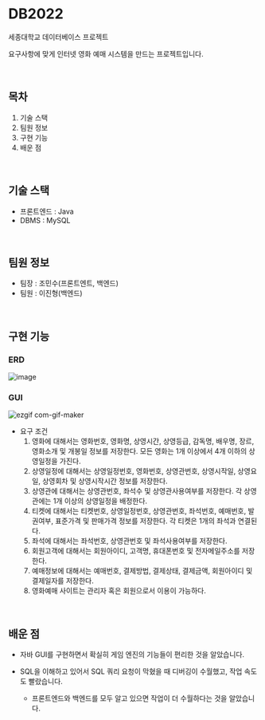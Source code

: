 # DB2022
  세종대학교 데이터베이스 프로젝트
  
  요구사항에 맞게 인터넷 영화 예매 시스템을 만드는 프로젝트입니다.

  <br/>
  
## 목차
  1. 기술 스택
  2. 팀원 정보
  2. 구현 기능
  4. 배운 점
  
  <br/>
  
## 기술 스택
  - 프론트엔드 : Java
  - DBMS : MySQL

  <br/>
  
## 팀원 정보
  - 팀장 : 조민수(프론트엔트, 백엔드)
  - 팀원 : 이진형(백엔드)
  
  <br/>
  
## 구현 기능
### ERD
![image](https://user-images.githubusercontent.com/40791869/215787336-358d0c85-270d-494a-96f4-64f65df247e7.png)


### GUI
![ezgif com-gif-maker](https://user-images.githubusercontent.com/40791869/215779827-437e57bc-12e8-4967-a491-bd722df6dca1.gif)
    
  - 요구 조건
    1. 영화에 대해서는 영화번호, 영화명, 상영시간, 상영등급, 감독명, 배우명, 장르, 영화소개 및 개봉일 정보를 저장한다. 모든 영화는 1개 이상에서 4개 이하의 상영일정을 가진다.
    2. 상영일정에 대해서는 상영일정번호, 영화번호, 상영관번호, 상영시작일, 상영요일, 상영회차 및 상영시작시간 정보를 저장한다.
    3. 상영관에 대해서는 상영관번호, 좌석수 및 상영관사용여부를 저장한다. 각 상영관에는 1개 이상의 상영일정을 배정한다.
    4. 티켓에 대해서는 티켓번호, 상영일정번호, 상영관번호, 좌석번호, 예매번호, 발권여부, 표준가격 및 판매가격 정보를 저장한다. 각 티켓은 1개의 좌석과 연결된다.
    5. 좌석에 대해서는 좌석번호, 상영관번호 및 좌석사용여부를 저장한다.
    6. 회원고객에 대해서는 회원아이디, 고객명, 휴대폰번호 및 전자메일주소를 저장한다. 
    7. 예매정보에 대해서는 예매번호, 결제방법, 결제상태, 결제금액, 회원아이디 및  결제일자를 저장한다.
    8. 영화예매 사이트는 관리자 혹은 회원으로서 이용이 가능하다.
    
  <br/>
  
## 배운 점
  - 자바 GUI를 구현하면서 확실히 게임 엔진의 기능들이 편리한 것을 알았습니다.
    
  - SQL을 이해하고 있어서 SQL 쿼리 요청이 막혔을 때 디버깅이 수월했고, 작업 속도도 빨랐습니다.
    - 프론트엔드와 백엔드를 모두 알고 있으면 작업이 더 수월하다는 것을 알았습니다.
